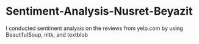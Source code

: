 # Sentiment-Analysis-Nusret-Beyazit

I conducted sentiment analysis on the reviews from yelp.com by using BeautifulSoup, nltk, and textblob
